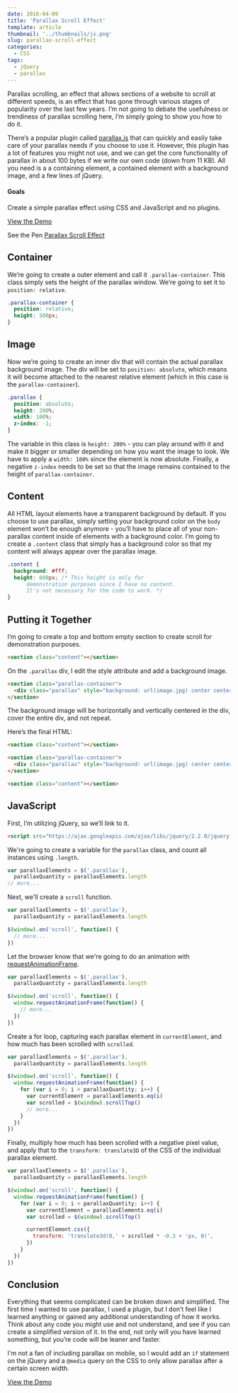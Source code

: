 ```yaml
---
date: 2016-04-09
title: 'Parallax Scroll Effect'
template: article
thumbnail: '../thumbnails/js.png'
slug: parallax-scroll-effect
categories:
  - CSS
tags:
  - jQuery
  - parallax
---
```


Parallax scrolling, an effect that allows sections of a website to scroll at different speeds, is an effect that has gone through various stages of popularity over the last few years. I’m not going to debate the usefulness or trendiness of parallax scrolling here, I’m simply going to show you how to do it.

There’s a popular plugin called [parallax.js](http://pixelcog.github.io/parallax.js/) that can quickly and easily take care of your parallax needs if you choose to use it. However, this plugin has a lot of features you might not use, and we can get the core functionality of parallax in about 100 bytes if we write our own code (down from 11 KB). All you need is a a containing element, a contained element with a background image, and a few lines of jQuery.

#### Goals

Create a simple parallax effect using CSS and JavaScript and no plugins.

[View the Demo](http://codepen.io/taniarascia/full/mPpZZM/)

See the Pen [Parallax Scroll Effect](http://codepen.io/taniarascia/pen/mPpZZM/)

## Container

We’re going to create a outer element and call it `.parallax-container`. This class simply sets the height of the parallax window. We’re going to set it to `position: relative`.

```css
.parallax-container {
  position: relative;
  height: 500px;
}
```

## Image

Now we’re going to create an inner div that will contain the actual parallax background image. The div will be set to `position: absolute`, which means it will become attached to the nearest relative element (which in this case is the `parallax-container`).

```css
.parallax {
  position: absolute;
  height: 200%;
  width: 100%;
  z-index: -1;
}
```

The variable in this class is `height: 200%` - you can play around with it and make it bigger or smaller depending on how you want the image to look. We have to apply a `width: 100%` since the element is now absolute. Finally, a negative `z-index` needs to be set so that the image remains contained to the height of `parallax-container`.

## Content

All HTML layout elements have a transparent background by default. If you choose to use parallax, simply setting your background color on the `body` element won’t be enough anymore - you’ll have to place all of your non-parallax content inside of elements with a background color. I’m going to create a `.content` class that simply has a background color so that my content will always appear over the parallax image.

```css
.content {
  background: #fff;
  height: 600px; /* This height is only for 
      demonstration purposes since I have no content. 
      It's not necessary for the code to work. */
}
```

## Putting it Together

I’m going to create a top and bottom empty section to create scroll for demonstration purposes.

```html
<section class="content"></section>
```

On the `.parallax` div, I edit the style attribute and add a background image.

```html
<section class="parallax-container">
  <div class="parallax" style="background: url(image.jpg) center center / cover no-repeat;"></div>
</section>
```

The background image will be horizontally and vertically centered in the div, cover the entire div, and not repeat.

Here’s the final HTML:

```html
<section class="content"></section>

<section class="parallax-container">
  <div class="parallax" style="background: url(image.jpg) center center / cover no-repeat;"></div>
</section>

<section class="content"></section>
```

## JavaScript

First, I’m utilizing jQuery, so we’ll link to it.

```html
<script src="https://ajax.googleapis.com/ajax/libs/jquery/2.2.0/jquery.min.js"></script>
```

We're going to create a variable for the `parallax` class, and count all instances using `.length`.

```js
var parallaxElements = $('.parallax'),
  parallaxQuantity = parallaxElements.length
// more...
```

Next, we'll create a `scroll` function.

```js
var parallaxElements = $('.parallax'),
  parallaxQuantity = parallaxElements.length

$(window).on('scroll', function() {
  // more...
})
```

Let the browser know that we're going to do an animation with [requestAnimationFrame](https://developer.mozilla.org/en-US/docs/Web/API/window/requestAnimationFrame).

```js
var parallaxElements = $('.parallax'),
  parallaxQuantity = parallaxElements.length

$(window).on('scroll', function() {
  window.requestAnimationFrame(function() {
    // more...
  })
})
```

Create a for loop, capturing each parallax element in `currentElement`, and how much has been scrolled with `scrolled`.

```js
var parallaxElements = $('.parallax'),
  parallaxQuantity = parallaxElements.length

$(window).on('scroll', function() {
  window.requestAnimationFrame(function() {
    for (var i = 0; i < parallaxQuantity; i++) {
      var currentElement = parallaxElements.eq(i)
      var scrolled = $(window).scrollTop()
      // more...
    }
  })
})
```

Finally, multiply how much has been scrolled with a negative pixel value, and apply that to the `transform: translate3D` of the CSS of the individual parallax element.

```js
var parallaxElements = $('.parallax'),
  parallaxQuantity = parallaxElements.length

$(window).on('scroll', function() {
  window.requestAnimationFrame(function() {
    for (var i = 0; i < parallaxQuantity; i++) {
      var currentElement = parallaxElements.eq(i)
      var scrolled = $(window).scrollTop()

      currentElement.css({
        transform: 'translate3d(0,' + scrolled * -0.3 + 'px, 0)',
      })
    }
  })
})
```

## Conclusion

Everything that seems complicated can be broken down and simplified. The first time I wanted to use parallax, I used a plugin, but I don’t feel like I learned anything or gained any additional understanding of how it works. Think about any code you might use and not understand, and see if you can create a simplified version of it. In the end, not only will you have learned something, but you’re code will be leaner and faster.

I'm not a fan of including parallax on mobile, so I would add an `if` statement on the jQuery and a `@media` query on the CSS to only allow parallax after a certain screen width.

[View the Demo](http://codepen.io/taniarascia/full/mPpZZM/)
